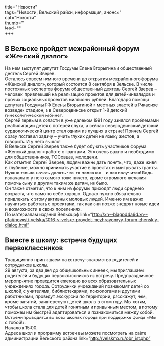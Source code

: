 title="Новости"  
tags="Новости, Вельский район, информация, анонсы"  
cat="Новости"  
thumb=""  
lead=""  
+++

## В Вельске пройдет межрайонный форум «Женский диалог»
На нем выступят депутат Госдумы Елена Вторыгина и общественный деятель Сергей Зверев.  
Осталось совсем немного времени до открытия межрайонного форума «Женский диалог», который состоится 8 сентября в Вельске. В числе постоянных экспертов форума общественный деятель Сергей Зверев – человек, привлекший на реализацию проектов для детей-инвалидов и прочих социальных проектов миллионы рублей. Благодаря помощи депутата Госдумы РФ Елены Вторыгиной и местных властей в Рикасихе возведен стадион, а в Северодвинске открыт 1-й детский гинекологический кабинет.  
Сергей первым в области в уже далеком 1991 году занялся проблемами реабилитации детей с потерей слуха, а сейчас северодвинский детский сурдологический центр стал одним из лучших в стране! Причем Сергей сразу поставил задачу – учить глухих детей не языку жестов, а говорить. И у него вышло!  
В Вельске Сергей Зверев также будет обучать участников форума «Женский диалог» работе с грантами. Это очень важно и необходимо для общественников, ТОСовцев, молодежи.  
Как отметил Сергей Зверев, людям важно дать понять, что, даже живя в глубинке, можно принимать участие в проектах и выигрывать гранты. Нужно только начать делать что-то полезное – и все получится! Ведь изначально у него самого тоже ничего, кроме огромного желания помочь сыну и другим таким же детям, не было.  
Он также отметил, что к ним на форумы приходят люди среднего возраста, что само по себе хорошо. Однако нужно обязательно привлекать к этому активных молодых людей. Именно им важно научиться работать с проектами, так как они позже внедрят новые идеи и возможности в своих поселениях.  
По материалам издания Вельск.рф link=“http://xn--b1agpd4a6d.xn--p1ai/novosti-velska/3016-v-velske-proydet-mezhrayonnyy-forum-zhenskiy-dialog.html”

## Вместе в школу: встреча будущих первоклассников
Традиционно приглашаем на встречу-знакомство родителей и сотрудников школы.  
29 августа, за два дня до общешкольных линеек, мы приглашаем родителей и будущих первоклассников на встречу. Предпраздничное мероприятие проводится ежегодно во всех образовательных учреждениях города. Сотрудники учреждений познакомят детей со школой, с учителями, библиотекарями, психологами и другими работниками, проведут экскурсии по территории, расскажут, чем, кроме занятий, заинтересуют детей школы в этом году. Мы хотим, чтобы школа стала для детей понятным и привычным местом, а потому поможем им быстрей адаптироваться и познакомиться между собой.  
Встречи проводятся во всех школах города при поддержке фонда «Мы с тобой!».  
Начало в 15:00.  
Адреса школ и программу встреч вы можете посмотреть на сайте администрации Вельского района link=“http://velskmo.ru/obr_ist.php”
